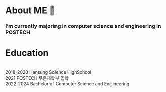 # About ME 👀
### I’m currently majoring in computer science and engineering in POSTECH 

# Education
<br/>2018-2020 Hansung Science HighSchool
<br/>2021 POSTECH 무은재학부 입학
<br/>2022-2024 Bachelor of Computer Science and Engineering 

<!--
**Kimsohyun0110/Kimsohyun0110** is a ✨ _special_ ✨ repository because its `README.md` (this file) appears on your GitHub profile.

Here are some ideas to get you started:

- 🔭 I’m currently working on ...
- 🌱 I’m currently learning ...
- 👯 I’m looking to collaborate on ...
- 🤔 I’m looking for help with ...
- 💬 Ask me about ...
- 📫 How to reach me: ...
- 😄 Pronouns: ...
- ⚡ Fun fact: ...
-->
